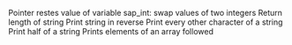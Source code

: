 Pointer restes value of variable 
sap_int: swap values of two integers
Return length of string
Print string in reverse
Print every other character of a string
Print half of a string
Prints elements of an array followed
